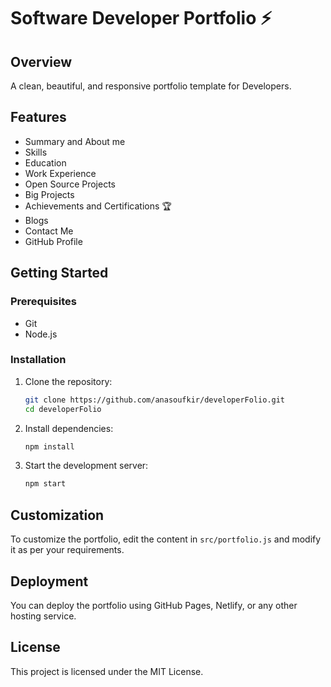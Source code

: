 # Software Developer Portfolio ⚡️

## Overview

A clean, beautiful, and responsive portfolio template for Developers.

## Features

- Summary and About me
- Skills
- Education
- Work Experience
- Open Source Projects
- Big Projects
- Achievements and Certifications 🏆
- Blogs
- Contact Me
- GitHub Profile

## Getting Started

### Prerequisites

- Git
- Node.js

### Installation

1. Clone the repository:
    ```bash
    git clone https://github.com/anasoufkir/developerFolio.git
    cd developerFolio
    ```

2. Install dependencies:
    ```bash
    npm install
    ```

3. Start the development server:
    ```bash
    npm start
    ```

## Customization

To customize the portfolio, edit the content in `src/portfolio.js` and modify it as per your requirements.

## Deployment

You can deploy the portfolio using GitHub Pages, Netlify, or any other hosting service.

## License

This project is licensed under the MIT License.
